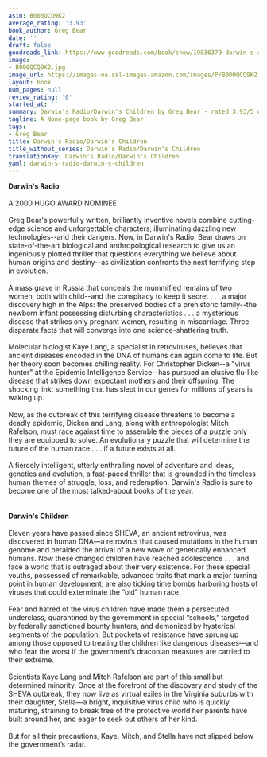 ```yaml
---
asin: B000QCQ9K2
average_rating: '3.93'
book_author: Greg Bear
date: ''
draft: false
goodreads_link: https://www.goodreads.com/book/show/19836379-darwin-s-radio-darwin-s-children
image:
- B000QCQ9K2.jpg
image_url: https://images-na.ssl-images-amazon.com/images/P/B000QCQ9K2.01._SCLZZZZZZZ.jpg
layout: book
num_pages: null
review_rating: '0'
started_at: ''
summary: Darwin's Radio/Darwin's Children by Greg Bear - rated 3.93/5 on Goodreads
tagline: A None-page book by Greg Bear
tags:
- Greg Bear
title: Darwin's Radio/Darwin's Children
title_without_series: Darwin's Radio/Darwin's Children
translationKey: Darwin's Radio/Darwin's Children
yaml: darwin-s-radio-darwin-s-children
---
```


<b>Darwin's Radio</b><br /><br />A 2000 HUGO AWARD NOMINEE<br /><br />Greg Bear's powerfully written, brilliantly inventive novels combine cutting-edge science and unforgettable characters, illuminating dazzling new technologies--and their dangers. Now, in Darwin's Radio, Bear draws on state-of-the-art biological and anthropological research to give us an ingeniously plotted thriller that questions everything we believe about human origins and destiny--as civilization confronts the next terrifying step in evolution.<br /><br />A mass grave in Russia that conceals the mummified remains of two women, both with child--and the conspiracy to keep it secret . . . a major discovery high in the Alps: the preserved bodies of a prehistoric family--the newborn infant possessing disturbing characteristics . . . a mysterious disease that strikes only pregnant women, resulting in miscarriage. Three disparate facts that will converge into one science-shattering truth.<br /><br />Molecular biologist Kaye Lang, a specialist in retroviruses, believes that ancient diseases encoded in the DNA of humans can again come to life. But her theory soon becomes chilling reality. For Christopher Dicken--a "virus hunter" at the Epidemic Intelligence Service--has pursued an elusive flu-like disease that strikes down expectant mothers and their offspring. The shocking link: something that has slept in our genes for millions of years is waking up. <br /><br />Now, as the outbreak of this terrifying disease threatens to become a deadly epidemic, Dicken and Lang, along with anthropologist Mitch Rafelson, must race against time to assemble the pieces of a puzzle only they are equipped to solve. An evolutionary puzzle that will determine the future of the human race . . . if a future exists at all.<br /><br />A fiercely intelligent, utterly enthralling novel of adventure and ideas, genetics and evolution, a fast-paced thriller that is grounded in the timeless human themes of struggle, loss, and redemption, Darwin's Radio is sure to become one of the most talked-about books of the year.<br /><br /><br /><b>Darwin's Children</b><br /><br />Eleven years have passed since SHEVA, an ancient retrovirus, was discovered in human DNA—a retrovirus that caused mutations in the human genome and heralded the arrival of a new wave of genetically enhanced humans. Now these changed children have reached adolescence . . . and face a world that is outraged about their very existence. For these special youths, possessed of remarkable, advanced traits that mark a major turning point in human development, are also ticking time bombs harboring hosts of viruses that could exterminate the “old” human race. <br /><br />Fear and hatred of the virus children have made them a persecuted underclass, quarantined by the government in special “schools,” targeted by federally sanctioned bounty hunters, and demonized by hysterical segments of the population. But pockets of resistance have sprung up among those opposed to treating the children like dangerous diseases—and who fear the worst if the government’s draconian measures are carried to their extreme.<br /><br />Scientists Kaye Lang and Mitch Rafelson are part of this small but determined minority. Once at the forefront of the discovery and study of the SHEVA outbreak, they now live as virtual exiles in the Virginia suburbs with their daughter, Stella—a bright, inquisitive virus child who is quickly maturing, straining to break free of the protective world her parents have built around her, and eager to seek out others of her kind.<br /><br />But for all their precautions, Kaye, Mitch, and Stella have not slipped below the government’s radar.